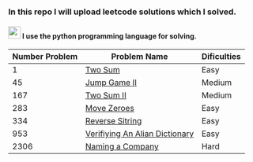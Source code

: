 ### <h3>In this repo I will upload  leetcode solutions which I solved.</h3>
<h4><img src="https://upload.wikimedia.org/wikipedia/commons/thumb/0/0a/Python.svg/768px-Python.svg.png" width="25px"> I use  the python programming language for solving. </h4>

<table>
    <thead>
        <tr>
            <th>Number Problem</th>
            <th>Problem Name</th>
            <th>Dificulties</th>
        </tr>
    </thead>
    <tbody>
        <tr>
            <td> 1 </td>
            <td> <a href="https://github.com/Asadbek16github/leetcodeSolutions/blob/master/1_Two_Sum.py"> Two Sum </a> </td>
            <td> Easy </td>
        </tr>
        <tr>
            <td> 45 </td>
            <td> <a href="https://github.com/Asadbek16github/leetcodeSolutions/blob/master/Problems/45_Jump_Game_II.py"> Jump Game II </a> </td>
            <td> Medium </td>
        </tr>
        <tr>
            <td> 167 </td>
            <td> <a href="https://github.com/Asadbek16github/leetcodeSolutions/commit/a1d7d10dc791e1c92ef1575a04815779fd28d23c"> Two Sum II </a> </td>
            <td> Medium </td>
        </tr>
        <tr>
            <td> 283 </td>
            <td> <a href="https://github.com/Asadbek16github/leetcodeSolutions/commit/c434bf9d951a876d4ce40f1db96351f08f1ba201"> Move Zeroes </a> </td>
            <td> Easy </td>
        </tr>
        <tr>
            <td> 334 </td>
            <td> <a href="https://github.com/Asadbek16github/leetcodeSolutions/commit/68f6cb633c059a3969422080554f1b94792bbca5"> Reverse Sitring </a> </td>
            <td> Easy </td>
        </tr>
        <tr>
            <td> 953 </td>
            <td> <a href="https://github.com/Asadbek16github/leetcodeSolutions/commit/3581de55071c36371bf11133440a0b228385681e"> Verifiying An Alian Dictionary </a> </td>
            <td> Easy </td>
        </tr>
        <tr>
            <td> 2306 </td>
            <td> <a href="https://github.com/Asadbek16github/leetcodeSolutions/commit/c63ee7c4004bcb639cb162b1dbbc96db45ac80da">Naming a Company
</a></td>
            <td> Hard </td>
        </tr>
    </tbody>
</table>

